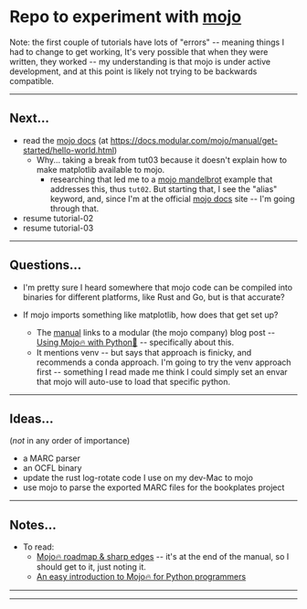 # Repo to experiment with [mojo]

Note: the first couple of tutorials have lots of "errors" -- meaning things I had to change to get working, It's very possible that when they were written, they worked -- my understanding is that mojo is under active development, and at this point is likely not trying to be backwards compatible.

---

## Next...
- read the [mojo docs] (at <https://docs.modular.com/mojo/manual/get-started/hello-world.html>)
    - Why... taking a break from tut03 because it doesn't explain how to make matplotlib available to mojo.
        - researching that led me to a [mojo mandelbrot] example that addresses this, thus `tut02`. But starting that, I see the "alias" keyword, and, since I'm at the official [mojo docs] site -- I'm going through that.
- resume tutorial-02
- resume tutorial-03

[mojo]: https://docs.modular.com/mojo/
[mojo mandelbrot]: https://docs.modular.com/mojo/notebooks/Mandelbrot.html
[mojo docs]: https://docs.modular.com/mojo/

---

## Questions...

- I'm pretty sure I heard somewhere that mojo code can be compiled into binaries for different platforms, like Rust and Go, but is that accurate?

- If mojo imports something like matplotlib, how does that get set up?
    - The [manual] links to a modular (the mojo company) blog post -- [Using Mojo🔥 with Python🐍] -- specifically about this.
    - It mentions venv -- but says that approach is finicky, and recommends a conda approach. I'm going to try the venv approach first -- something I read made me think I could simply set an envar that mojo will auto-use to load that specific python.

[manual]: https://docs.modular.com/mojo/manual/python/
[Using Mojo🔥 with Python🐍]: https://www.modular.com/blog/using-mojo-with-python

---

## Ideas...

(_not_ in any order of importance)

- a MARC parser
- an OCFL binary
- update the rust log-rotate code I use on my dev-Mac to mojo
- use mojo to parse the exported MARC files for the bookplates project

---

## Notes...

- To read: 
    - [Mojo🔥 roadmap & sharp edges] -- it's at the end of the manual, so I should get to it, just noting it.
    - [An easy introduction to Mojo🔥 for Python programmers]

[Mojo🔥 roadmap & sharp edges]: https://docs.modular.com/mojo/roadmap.html
[An easy introduction to Mojo🔥 for Python programmers]: https://www.modular.com/blog/an-easy-introduction-to-mojo-for-python-programmers

---
---
